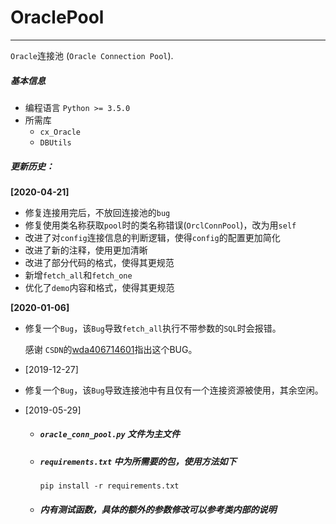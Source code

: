# OraclePool

---

`Oracle`连接池 (`Oracle Connection Pool`).

##### 基本信息

+ 编程语言 `Python >= 3.5.0`
+ 所需库
  + `cx_Oracle`
  + `DBUtils`

##### 更新历史：

**[2020-04-21]**

+ 修复连接用完后，不放回连接池的`bug`
+ 修复使用类名称获取`pool`时的类名称错误(`OrclConnPool`)，改为用`self`
+ 改进了对`config`连接信息的判断逻辑，使得`config`的配置更加简化
+ 改进了新的注释，使用更加清晰
+ 改进了部分代码的格式，使得其更规范
+ 新增`fetch_all`和`fetch_one`
+ 优化了`demo`内容和格式，使得其更规范

**[2020-01-06]**

+ 修复一个`Bug`，该`Bug`导致`fetch_all`执行不带参数的`SQL`时会报错。

  感谢 `CSDN`的[wda406714601](https://me.csdn.net/wda406714601)指出这个BUG。

+ [2019-12-27]
  
+ 修复一个`Bug`，该`Bug`导致连接池中有且仅有一个连接资源被使用，其余空闲。
  
+ [2019-05-29]

  + ##### `oracle_conn_pool.py` 文件为主文件

  + ##### `requirements.txt` 中为所需要的包，使用方法如下

    `pip install -r requirements.txt`

  + ##### 内有测试函数，具体的额外的参数修改可以参考类内部的说明